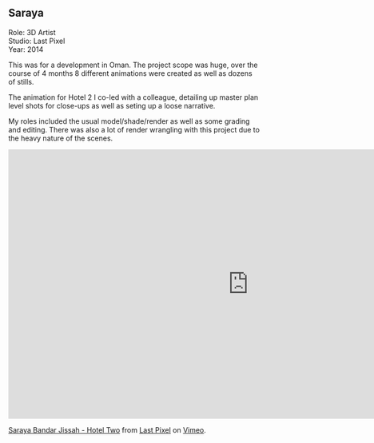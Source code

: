 ## Saraya

Role: 3D Artist  
Studio: Last Pixel  
Year: 2014  

This was for a development in Oman. The project scope was huge, over 
the course of 4 months 8 different animations were created as well as 
dozens of stills.

The animation for Hotel 2 I co-led with a colleague, detailing up 
master plan level shots for close-ups as well as seting up a loose 
narrative.

My roles included the usual model/shade/render as well as some grading 
and editing. There was also a lot of render wrangling with this project 
due to the heavy nature of the scenes.

<div class="video-responsive">
<iframe src="https://player.vimeo.com/video/103398266" width="960" height="540" frameborder="0" webkitallowfullscreen mozallowfullscreen allowfullscreen></iframe> <p><a href="http://vimeo.com/103398266">Saraya Bandar Jissah - Hotel Two</a> from <a href="http://vimeo.com/lastpixel">Last Pixel</a> on <a href="https://vimeo.com">Vimeo</a>.</p>
</div>